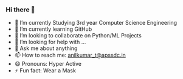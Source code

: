 ### Hi there 👋


- 🔭 I’m currently Studying 3rd year Computer Science Engineering
- 🌱 I’m currently learning GitHub
- 👯 I’m looking to collaborate on Python/ML Projects
- 🤔 I’m looking for help with ...
- 💬 Ask me about anything
- 📫 How to reach me: anilkumar_t@apssdc.in
- 😄 Pronouns: Hyper Active
- ⚡ Fun fact: Wear a Mask

